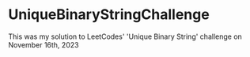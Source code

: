 # UniqueBinaryStringChallenge
This was my solution to LeetCodes' 'Unique Binary String' challenge on November 16th, 2023
